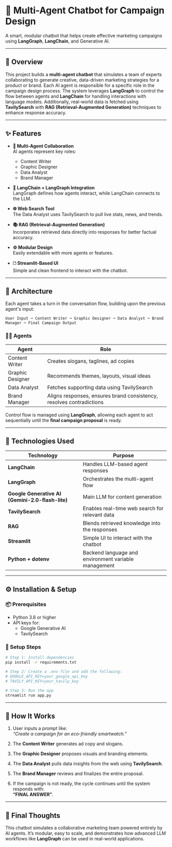 # 📣 Multi-Agent Chatbot for Campaign Design

A smart, modular chatbot that helps create effective marketing campaigns using **LangGraph**, **LangChain**, and Generative AI.

---

## 🧠 Overview

This project builds a **multi-agent chatbot** that simulates a team of experts collaborating to generate creative, data-driven marketing strategies for a product or brand. Each AI agent is responsible for a specific role in the campaign design process. The system leverages **LangGraph** to control the flow between agents and **LangChain** for handling interactions with language models. Additionally, real-world data is fetched using **TavilySearch** with **RAG (Retrieval-Augmented Generation)** techniques to enhance response accuracy.

---

## ✨ Features

- **🔗 Multi-Agent Collaboration**\
  AI agents represent key roles:

  - Content Writer
  - Graphic Designer
  - Data Analyst
  - Brand Manager

- **🧽 LangChain + LangGraph Integration**\
  LangGraph defines how agents interact, while LangChain connects to the LLM.

- **🌐 Web Search Tool**\
  The Data Analyst uses TavilySearch to pull live stats, news, and trends.

- **📚 RAG (Retrieval-Augmented Generation)**\
  Incorporates retrieved data directly into responses for better factual accuracy.

- **⚙️ Modular Design**\
  Easily extendable with more agents or features.

- **🗅️ Streamlit-Based UI**\
  Simple and clean frontend to interact with the chatbot.

---

## 🧱 Architecture

Each agent takes a turn in the conversation flow, building upon the previous agent's input:

```text
User Input ➞ Content Writer ➞ Graphic Designer ➞ Data Analyst ➞ Brand Manager ➞ Final Campaign Output
```

### 🧑‍🎼 Agents

| Agent            | Role                                                                 |
| ---------------- | -------------------------------------------------------------------- |
| Content Writer   | Creates slogans, taglines, ad copies                                 |
| Graphic Designer | Recommends themes, layouts, visual ideas                             |
| Data Analyst     | Fetches supporting data using TavilySearch                           |
| Brand Manager    | Aligns responses, ensures brand consistency, resolves contradictions |

Control flow is managed using **LangGraph**, allowing each agent to act sequentially until the **final campaign proposal** is ready.

---

## 🧠 Technologies Used

| Technology                                       | Purpose                                              |
| ------------------------------------------------ | ---------------------------------------------------- |
| **LangChain**                                    | Handles LLM-based agent responses                    |
| **LangGraph**                                    | Orchestrates the multi-agent flow                    |
| **Google Generative AI (Gemini-2.0-flash-lite)** | Main LLM for content generation                      |
| **TavilySearch**                                 | Enables real-time web search for relevant data       |
| **RAG**                                          | Blends retrieved knowledge into the responses        |
| **Streamlit**                                    | Simple UI to interact with the chatbot               |
| **Python + dotenv**                              | Backend language and environment variable management |

---

## ⚙️ Installation & Setup

### 📦 Prerequisites

- Python 3.8 or higher
- API keys for:
  - Google Generative AI
  - TavilySearch

### 🔧 Setup Steps

```bash
# Step 1: Install dependencies
pip install -r requirements.txt

# Step 2: Create a .env file and add the following:
# GOOGLE_API_KEY=your_google_api_key
# TAVILY_API_KEY=your_tavily_key

# Step 3: Run the app
streamlit run app.py
```

---

## 🚀 How It Works

1. User inputs a prompt like:\
   *“Create a campaign for an eco-friendly smartwatch.”*

2. The **Content Writer** generates ad copy and slogans.

3. The **Graphic Designer** proposes visuals and branding elements.

4. The **Data Analyst** pulls data insights from the web using **TavilySearch**.

5. The **Brand Manager** reviews and finalizes the entire proposal.

6. If the campaign is not ready, the cycle continues until the system responds with:\
   **“FINAL ANSWER”**.





---

## 📌 Final Thoughts

This chatbot simulates a collaborative marketing team powered entirely by AI agents. It’s modular, easy to scale, and demonstrates how advanced LLM workflows like **LangGraph** can be used in real-world applications.

